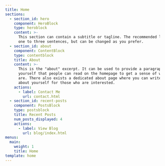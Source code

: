 ```yaml
---
title: Home
sections:
  - section_id: hero
    component: HeroBlock
    type: heroblock
    content: >-
      This section can contain a subtitle or tagline. The recommended length is
      one to three sentences, but can be changed as you prefer.
  - section_id: about
    component: ContentBlock
    type: contentblock
    title: About
    content: >-
      This is the "about" excerpt. It can be used to provide a paragraph about
      yourself that people can read on the homepage to get a sense of who you
      are. There also exists a dedicated about page where you can write more
      about yourself for those who are interested.
    actions:
      - label: Contact Me
        url: contact.html
  - section_id: recent-posts
    component: PostsBlock
    type: postsblock
    title: Recent Posts
    num_posts_displayed: 4
    actions:
      - label: View Blog
        url: blog/index.html
menus:
  main:
    weight: 1
    title: Home
template: home
---
```

